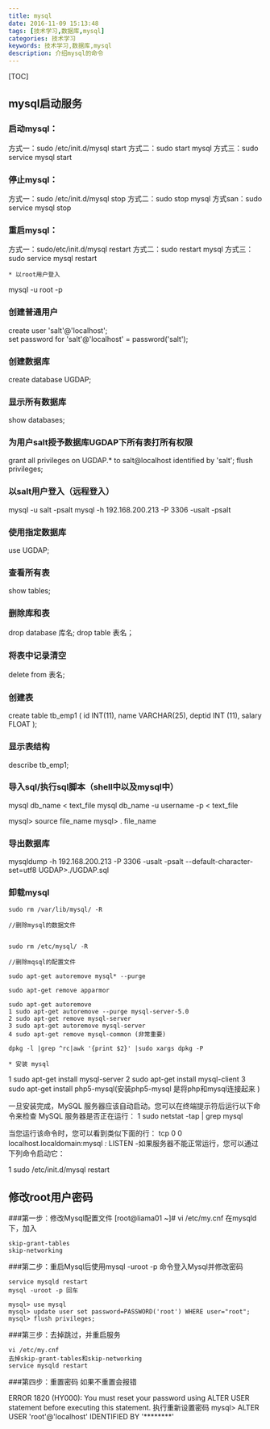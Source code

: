 ```yaml
---
title: mysql
date: 2016-11-09 15:13:48
tags: [技术学习,数据库,mysql]
categories: 技术学习
keywords: 技术学习,数据库,mysql
description: 介绍mysql的命令
---
```

[TOC]
## mysql启动服务

### 启动mysql：
方式一：sudo /etc/init.d/mysql start 
方式二：sudo start mysql
方式三：sudo service mysql start

### 停止mysql：
方式一：sudo /etc/init.d/mysql stop 
方式二：sudo stop mysql
方式san：sudo service mysql stop

### 重启mysql：
方式一：sudo/etc/init.d/mysql restart
方式二：sudo restart mysql
方式三：sudo service mysql restart


	* 以root用户登入

mysql -u root -p

### 创建普通用户

create user 'salt'@'localhost';  
set password for 'salt'@'localhost' = password('salt'); 

### 创建数据库

create database UGDAP;

### 显示所有数据库

show databases;

### 为用户salt授予数据库UGDAP下所有表打所有权限

grant all privileges on UGDAP.* to salt@localhost identified by 'salt';
flush privileges;

### 以salt用户登入（远程登入）

mysql -u salt -psalt
mysql -h 192.168.200.213 -P 3306 -usalt -psalt


### 使用指定数据库

use UGDAP;

### 查看所有表

show tables; 

### 删除库和表

drop database 库名; 
drop table 表名； 

### 将表中记录清空

delete from 表名; 

### 创建表

create table tb_emp1
(
 id  INT(11),
 name VARCHAR(25),
 deptid  INT (11),
 salary FLOAT
);


### 显示表结构

describe tb_emp1;

### 导入sql/执行sql脚本（shell中以及mysql中）

mysql db_name < text_file
mysql db_name -u username -p < text_file  

mysql> source file_name
mysql> \. file_name

### 导出数据库

mysqldump -h 192.168.200.213 -P 3306 -usalt -psalt --default-character-set=utf8 UGDAP>./UGDAP.sql



### 卸载mysql

```
sudo rm /var/lib/mysql/ -R

//删除mysql的数据文件


sudo rm /etc/mysql/ -R

//删除mqsql的配置文件

sudo apt-get autoremove mysql* --purge

sudo apt-get remove apparmor

sudo apt-get autoremove
1 sudo apt-get autoremove --purge mysql-server-5.0
2 sudo apt-get remove mysql-server
3 sudo apt-get autoremove mysql-server
4 sudo apt-get remove mysql-common (非常重要)

dpkg -l |grep ^rc|awk '{print $2}' |sudo xargs dpkg -P
```








	* 安装 mysql


1 sudo apt-get install mysql-server
2 sudo apt-get install mysql-client
3 sudo apt-get install php5-mysql(安装php5-mysql 是将php和mysql连接起来 ) 

一旦安装完成，MySQL 服务器应该自动启动。您可以在终端提示符后运行以下命令来检查 MySQL 服务器是否正在运行：
1 sudo netstat -tap | grep mysql


当您运行该命令时，您可以看到类似下面的行：
tcp 0 0 localhost.localdomain:mysql *:* LISTEN -如果服务器不能正常运行，您可以通过下列命令启动它：

1 sudo /etc/init.d/mysql restart

## 修改root用户密码
###第一步：修改Mysql配置文件
[root@liama01 ~]# vi /etc/my.cnf
在mysqld下，加入
```
skip-grant-tables
skip-networking
```
###第二步：重启Mysql后使用mysql -uroot -p 命令登入Mysql并修改密码
```
service mysqld restart
mysql -uroot -p 回车

mysql> use mysql
mysql> update user set password=PASSWORD('root') WHERE user="root";
mysql> flush privileges;
```
###第三步：去掉跳过，并重启服务

```
vi /etc/my.cnf
去掉skip-grant-tables和skip-networking
service mysqld restart
```
###第四步：重置密码
如果不重置会报错

ERROR 1820 (HY000): You must reset your password using ALTER USER statement before executing this statement.
执行重新设置密码
mysql> ALTER USER 'root'@'localhost' IDENTIFIED BY '********'